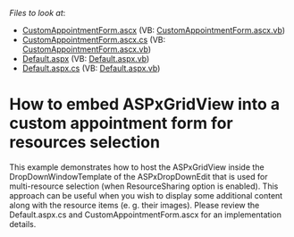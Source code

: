 <!-- default file list -->
*Files to look at*:

* [CustomAppointmentForm.ascx](./CS/WebSite/CustomSchedulerForms/CustomAppointmentForm.ascx) (VB: [CustomAppointmentForm.ascx.vb](./VB/WebSite/CustomSchedulerForms/CustomAppointmentForm.ascx.vb))
* [CustomAppointmentForm.ascx.cs](./CS/WebSite/CustomSchedulerForms/CustomAppointmentForm.ascx.cs) (VB: [CustomAppointmentForm.ascx.vb](./VB/WebSite/CustomSchedulerForms/CustomAppointmentForm.ascx.vb))
* [Default.aspx](./CS/WebSite/Default.aspx) (VB: [Default.aspx.vb](./VB/WebSite/Default.aspx.vb))
* [Default.aspx.cs](./CS/WebSite/Default.aspx.cs) (VB: [Default.aspx.vb](./VB/WebSite/Default.aspx.vb))
<!-- default file list end -->
# How to embed ASPxGridView into a custom appointment form for resources selection


<p>This example demonstrates how to host the ASPxGridView inside the DropDownWindowTemplate of the ASPxDropDownEdit that is used for multi-resource selection (when ResourceSharing option is enabled). This approach can be useful when you wish to display some additional content along with the resource items (e. g. their images). Please review the Default.aspx.cs and CustomAppointmentForm.ascx for an implementation details.</p>

<br/>


